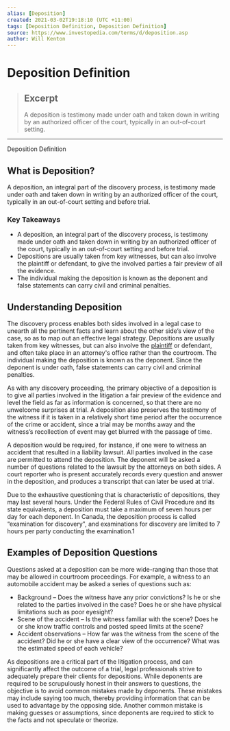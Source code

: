 ```yaml
---
alias: [Deposition]
created: 2021-03-02T19:18:10 (UTC +11:00)
tags: [Deposition Definition, Deposition Definition]
source: https://www.investopedia.com/terms/d/deposition.asp
author: Will Kenton
---
```


# Deposition Definition

> ## Excerpt
> A deposition is testimony made under oath and taken down in writing by an authorized officer of the court, typically in an out-of-court setting.

---

Deposition Definition
## What is Deposition?

A deposition, an integral part of the discovery process, is testimony made under oath and taken down in writing by an authorized officer of the court, typically in an out-of-court setting and before trial.

### Key Takeaways

-   A deposition, an integral part of the discovery process, is testimony made under oath and taken down in writing by an authorized officer of the court, typically in an out-of-court setting and before trial.
-   Depositions are usually taken from key witnesses, but can also involve the plaintiff or defendant, to give the involved parties a fair preview of all the evidence.
-   The individual making the deposition is known as the deponent and false statements can carry civil and criminal penalties.

## Understanding Deposition

The discovery process enables both sides involved in a legal case to unearth all the pertinent facts and learn about the other side’s view of the case, so as to map out an effective legal strategy. Depositions are usually taken from key witnesses, but can also involve the [plaintiff](https://www.investopedia.com/laws-and-regulations-4427769) or defendant, and often take place in an attorney's office rather than the courtroom. The individual making the deposition is known as the deponent. Since the deponent is under oath, false statements can carry civil and criminal penalties.

As with any discovery proceeding, the primary objective of a deposition is to give all parties involved in the litigation a fair preview of the evidence and level the field as far as information is concerned, so that there are no unwelcome surprises at trial. A deposition also preserves the testimony of the witness if it is taken in a relatively short time period after the occurrence of the crime or accident, since a trial may be months away and the witness’s recollection of event may get blurred with the passage of time.

A deposition would be required, for instance, if one were to witness an accident that resulted in a liability lawsuit. All parties involved in the case are permitted to attend the deposition. The deponent will be asked a number of questions related to the lawsuit by the attorneys on both sides. A court reporter who is present accurately records every question and answer in the deposition, and produces a transcript that can later be used at trial.

Due to the exhaustive questioning that is characteristic of depositions, they may last several hours. Under the Federal Rules of Civil Procedure and its state equivalents, a deposition must take a maximum of seven hours per day for each deponent. In Canada, the deposition process is called “examination for discovery", and examinations for discovery are limited to 7 hours per party conducting the examination.1

## Examples of Deposition Questions

Questions asked at a deposition can be more wide-ranging than those that may be allowed in courtroom proceedings. For example, a witness to an automobile accident may be asked a series of questions such as:

-   Background – Does the witness have any prior convictions? Is he or she related to the parties involved in the case? Does he or she have physical limitations such as poor eyesight?
-   Scene of the accident – Is the witness familiar with the scene? Does he or she know traffic controls and posted speed limits at the scene?
-   Accident observations – How far was the witness from the scene of the accident? Did he or she have a clear view of the occurrence? What was the estimated speed of each vehicle?

As depositions are a critical part of the litigation process, and can significantly affect the outcome of a trial, legal professionals strive to adequately prepare their clients for depositions. While deponents are required to be scrupulously honest in their answers to questions, the objective is to avoid common mistakes made by deponents. These mistakes may include saying too much, thereby providing information that can be used to advantage by the opposing side. Another common mistake is making guesses or assumptions, since deponents are required to stick to the facts and not speculate or theorize.
